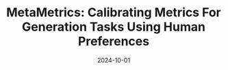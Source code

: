---
title: "MetaMetrics: Calibrating Metrics For Generation Tasks Using Human Preferences"
collection: publications
category: conferences
date: 2024-10-01
authors: Genta Indra Winata*, David Anugraha*, Lucky Susanto*, Garry Kuwanto*, and Derry Tanti Wijaya
venue: arXiv preprint arXiv:2410.02381 (under review for ICLR 2025)
paperurl: 'https://arxiv.org/pdf/2410.02381'
codeurl: 'https://github.com/meta-metrics/metametrics'
citation: # 'Your Name, You. (2024). &quot;Paper Title Number 3.&quot; <i>GitHub Journal of Bugs</i>. 1(3).'
---